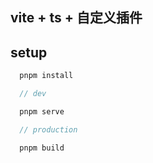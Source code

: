 ## vite + ts + 自定义插件

## setup

```js
  pnpm install

  // dev

  pnpm serve

  // production

  pnpm build


```
